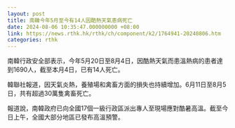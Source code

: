 ```yaml
---
layout: post
title: 南韓今年5月至今有14人因酷熱天氣患病死亡
date: 2024-08-06 10:35:47.000000000 +08:00
link: https://news.rthk.hk/rthk/ch/component/k2/1764941-20240806.htm
categories: rthk
---
```


南韓行政安全部表示，今年5月20日至8月4日，因酷熱天氣而患溫熱病的患者達到1690人，截至本月4日，已有14人死亡。

韓聯社報道，因天氣炎熱，養殖場和禽畜方面的損失也持續增加。6月11日至8月5日，共有超過30萬隻禽畜死亡。

報道說，南韓政府已向全國17個一級行政區派出專人至現場應對酷暑高溫。截至今日上午，全國大部分地區已發布高溫預警。
